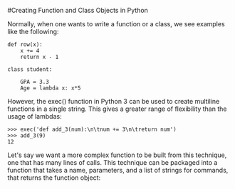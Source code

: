 #Creating Function and Class Objects in Python

Normally, when one wants to write a function or a class, we see examples like the following:
```
def row(x):
    x += 4
    return x - 1

class student:
    
    GPA = 3.3
    Age = lambda x: x*5
```
However, the exec() function in Python 3 can be used to create multiline functions in a single string. This gives a greater range of flexibility than the usage of lambdas:
```
>>> exec('def add_3(num):\n\tnum += 3\n\treturn num')
>>> add_3(9)
12
```
Let's say we want a more complex function to be built from this technique, one that has many lines of calls. This technique can be packaged into a function that takes a name, parameters, and a list of strings for commands, that returns the function object:
